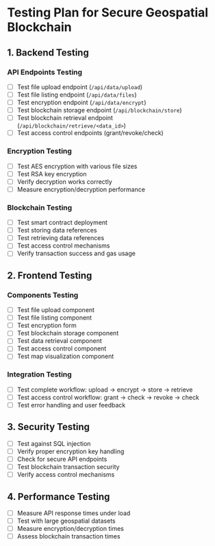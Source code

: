 # Testing Plan for Secure Geospatial Blockchain

## 1. Backend Testing

### API Endpoints Testing
- [ ] Test file upload endpoint (`/api/data/upload`)
- [ ] Test file listing endpoint (`/api/data/files`)
- [ ] Test encryption endpoint (`/api/data/encrypt`)
- [ ] Test blockchain storage endpoint (`/api/blockchain/store`)
- [ ] Test blockchain retrieval endpoint (`/api/blockchain/retrieve/<data_id>`)
- [ ] Test access control endpoints (grant/revoke/check)

### Encryption Testing
- [ ] Test AES encryption with various file sizes
- [ ] Test RSA key encryption
- [ ] Verify decryption works correctly
- [ ] Measure encryption/decryption performance

### Blockchain Testing
- [ ] Test smart contract deployment
- [ ] Test storing data references
- [ ] Test retrieving data references
- [ ] Test access control mechanisms
- [ ] Verify transaction success and gas usage

## 2. Frontend Testing

### Components Testing
- [ ] Test file upload component
- [ ] Test file listing component
- [ ] Test encryption form
- [ ] Test blockchain storage component
- [ ] Test data retrieval component
- [ ] Test access control component
- [ ] Test map visualization component

### Integration Testing
- [ ] Test complete workflow: upload → encrypt → store → retrieve
- [ ] Test access control workflow: grant → check → revoke → check
- [ ] Test error handling and user feedback

## 3. Security Testing

- [ ] Test against SQL injection
- [ ] Verify proper encryption key handling
- [ ] Check for secure API endpoints
- [ ] Test blockchain transaction security
- [ ] Verify access control mechanisms

## 4. Performance Testing

- [ ] Measure API response times under load
- [ ] Test with large geospatial datasets
- [ ] Measure encryption/decryption times
- [ ] Assess blockchain transaction times